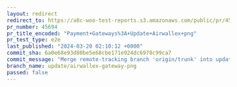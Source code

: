 ```yaml
---
layout: redirect
redirect_to: https://a8c-woo-test-reports.s3.amazonaws.com/public/pr/45694/e2e/index.html
pr_number: 45694
pr_title_encoded: "Payment+Gateways%3A+Update+Airwallex+png"
pr_test_type: e2e
last_published: "2024-03-20 02:10:12 +0000"
commit_sha: 6a0e68e93d80be5e68cbe171e924dc6978c99ca7
commit_message: "Merge remote-tracking branch 'origin/trunk' into update/airwallex-gat…"
branch_name: update/airwallex-gateway-png
passed: false
---
```

